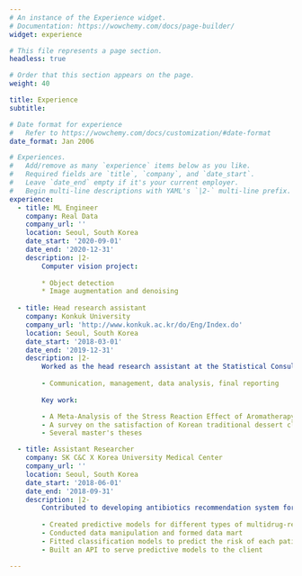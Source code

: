 ```yaml
---
# An instance of the Experience widget.
# Documentation: https://wowchemy.com/docs/page-builder/
widget: experience

# This file represents a page section.
headless: true

# Order that this section appears on the page.
weight: 40

title: Experience
subtitle:

# Date format for experience
#   Refer to https://wowchemy.com/docs/customization/#date-format
date_format: Jan 2006

# Experiences.
#   Add/remove as many `experience` items below as you like.
#   Required fields are `title`, `company`, and `date_start`.
#   Leave `date_end` empty if it's your current employer.
#   Begin multi-line descriptions with YAML's `|2-` multi-line prefix.
experience:
  - title: ML Engineer
    company: Real Data
    company_url: ''
    location: Seoul, South Korea
    date_start: '2020-09-01'
    date_end: '2020-12-31'
    description: |2-
        Computer vision project:
        
        * Object detection
        * Image augmentation and denoising
        
  - title: Head research assistant
    company: Konkuk University
    company_url: 'http://www.konkuk.ac.kr/do/Eng/Index.do'
    location: Seoul, South Korea
    date_start: '2018-03-01'
    date_end: '2019-12-31'
    description: |2-
        Worked as the head research assistant at the Statistical Consulting Office: 
        
        - Communication, management, data analysis, final reporting
        
        Key work:

        - A Meta-Analysis of the Stress Reaction Effect of Aromatherapy (Doctoral thesis in Art & Design at Konkuk University, 2018)
        - A survey on the satisfaction of Korean traditional dessert class (Korea Cultural Heritage Foundation, 2018)
        - Several master's theses

  - title: Assistant Researcher
    company: SK C&C X Korea University Medical Center
    company_url: ''
    location: Seoul, South Korea
    date_start: '2018-06-01'
    date_end: '2018-09-31'
    description: |2-
        Contributed to developing antibiotics recommendation system for the antibiotics stewardship:
        
        - Created predictive models for different types of multidrug-resistant(MDR) diseases
        - Conducted data manipulation and formed data mart
        - Fitted classification models to predict the risk of each patient's MDR type
        - Built an API to serve predictive models to the client

---
```


